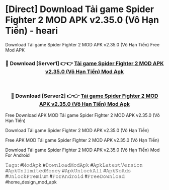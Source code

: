 # [Direct] Download Tải game Spider Fighter 2 MOD APK v2.35.0 (Vô Hạn Tiền) - heari
Download Tải game Spider Fighter 2 MOD APK v2.35.0 (Vô Hạn Tiền) Free Mod APK

<div align="center">
<h3>🔴 Download [Server1] 👉👉 <a href="https://apk-comot.site?title=Tải_game_Spider_Fighter_2_MOD_APK_v2.35.0_(Vô_Hạn_Tiền)">Tải game Spider Fighter 2 MOD APK v2.35.0 (Vô Hạn Tiền) Mod Apk</a></h3><br>

<h3>🔴 Download [Server2] 👉👉 <a href="https://apk-comot.site?title=Tải_game_Spider_Fighter_2_MOD_APK_v2.35.0_(Vô_Hạn_Tiền)">Tải game Spider Fighter 2 MOD APK v2.35.0 (Vô Hạn Tiền) Mod Apk</a></h3>
</div>


Free Download APK MOD Tải game Spider Fighter 2 MOD APK v2.35.0 (Vô Hạn Tiền)

Download Tải game Spider Fighter 2 MOD APK v2.35.0 (Vô Hạn Tiền) 

Free APK MOD Tải game Spider Fighter 2 MOD APK v2.35.0 (Vô Hạn Tiền) 

Download Tải game Spider Fighter 2 MOD APK v2.35.0 (Vô Hạn Tiền) Mod For Android

𝚃𝚊𝚐𝚜: #𝙼𝚘𝚍𝙰𝚙𝚔 #𝙳𝚘𝚠𝚗𝚕𝚘𝚊𝚍𝙼𝚘𝚍𝙰𝚙𝚔 #𝙰𝚙𝚔𝙻𝚊𝚝𝚎𝚜𝚝𝚅𝚎𝚛𝚜𝚒𝚘𝚗 #𝙰𝚙𝚔𝚄𝚗𝚕𝚒𝚖𝚒𝚝𝚎𝚍𝙼𝚘𝚗𝚎𝚢 #𝙰𝚙𝚔𝚄𝚗𝚕𝚘𝚌𝚔𝙰𝚕𝚕 #𝙰𝚙𝚔𝙽𝚘𝙰𝚍𝚜 #𝚄𝚗𝚕𝚘𝚌𝚔𝙿𝚛𝚎𝚖𝚒𝚞𝚖 #𝙵𝚘𝚛𝙰𝚗𝚍𝚛𝚘𝚒𝚍 #𝙵𝚛𝚎𝚎𝙳𝚘𝚠𝚗𝚕𝚘𝚊𝚍 #home_design_mod_apk